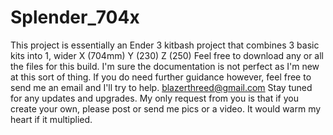 # Splender_704x
This project is essentially an Ender 3 kitbash project that combines 3 basic kits into 1, wider X (704mm) Y (230) Z (250)
Feel free to download any or all the files for this build.
I'm sure the documentation is not perfect as I'm new at this sort of thing.
If you do need further guidance however, feel free to send me an email and I'll try to help.
blazerthreed@gmail.com
Stay tuned for any updates and upgrades.
My only request from you is that if you create your own, please post or send me pics or a video.
It would warm my heart if it multiplied.
